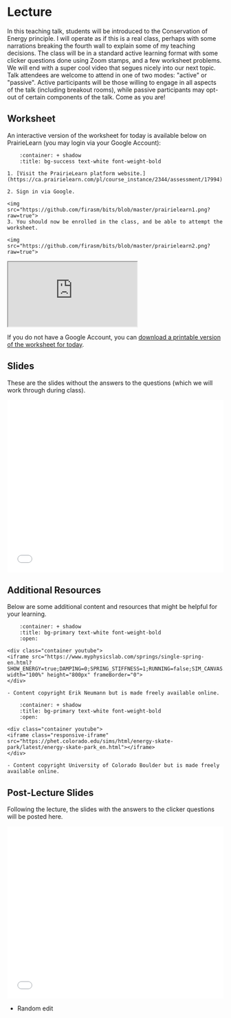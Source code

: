 # Lecture

In this teaching talk, students will be introduced to the Conservation of Energy principle.
I will operate as if this is a real class, perhaps with some narrations breaking the fourth wall to explain some of my teaching decisions.
The class will be in a standard active learning format with some clicker questions done using Zoom stamps, and a few worksheet problems.
We will end with a super cool video that segues nicely into our next topic.
Talk attendees are welcome to attend in one of two modes: "active" or "passive".
Active participants will be those willing to engage in all aspects of the talk (including breakout rooms), while passive participants may opt-out of certain components of the talk.
Come as you are!

## Worksheet

An interactive version of the worksheet for today is available below on PrairieLearn (you may login via your Google Account):

```{dropdown} Instructions
    :container: + shadow
    :title: bg-success text-white font-weight-bold

1. [Visit the PrairieLearn platform website.](https://ca.prairielearn.com/pl/course_instance/2344/assessment/17994)

2. Sign in via Google.

<img src="https://github.com/firasm/bits/blob/master/prairielearn1.png?raw=true">
3. You should now be enrolled in the class, and be able to attempt the worksheet.

<img src="https://github.com/firasm/bits/blob/master/prairielearn2.png?raw=true">
```

<div class="container youtube">
<iframe class="responsive-iframe" src="https://ca.prairielearn.com/pl/course_instance/2344/assessment/18047"></iframe>
</div>

If you do not have a Google Account, you can <a href="../../lecture.pdf">download a printable version of the worksheet for today</a>.

## Slides

These are the slides without the answers to the questions (which we will work through during class).

<iframe src="../../lecture_qs.pdf" width="100%" height="400px" frameBorder="0"> </iframe>

## Additional Resources

Below are some additional content and resources that might be helpful for your learning.

```{dropdown} Simulation: Energy of Springs
    :container: + shadow
    :title: bg-primary text-white font-weight-bold
    :open:

<div class="container youtube">
<iframe src="https://www.myphysicslab.com/springs/single-spring-en.html?SHOW_ENERGY=true;DAMPING=0;SPRING_STIFFNESS=1;RUNNING=false;SIM_CANVAS.BACKGROUND=black;POSITION=-0.00666368493436003;VELOCITY=-1.99971832233086;TIME=145.800000000016;" width="100%" height="800px" frameBorder="0">
</div>

- Content copyright Erik Neumann but is made freely available online.
```

```{dropdown} PhET Simulation: Energy Skate Park
    :container: + shadow
    :title: bg-primary text-white font-weight-bold
    :open:

<div class="container youtube">
<iframe class="responsive-iframe" src="https://phet.colorado.edu/sims/html/energy-skate-park/latest/energy-skate-park_en.html"></iframe>
</div>

- Content copyright University of Colorado Boulder but is made freely available online.
```

## Post-Lecture Slides

Following the lecture, the slides with the answers to the clicker questions will be posted here.

<iframe src="../../lecture.pdf" width="100%" height="400px" frameBorder="0"> </iframe>

- Random edit